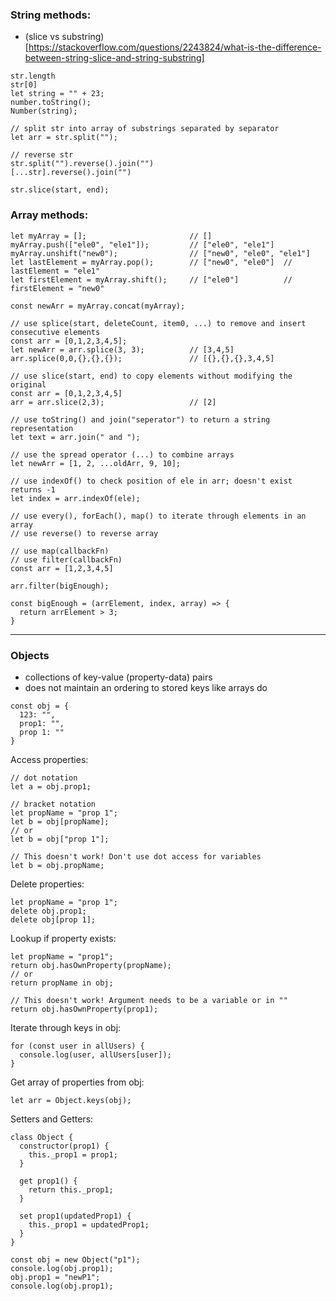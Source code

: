 
### String methods:
- (slice vs substring)[https://stackoverflow.com/questions/2243824/what-is-the-difference-between-string-slice-and-string-substring]
```
str.length
str[0]
let string = "" + 23;
number.toString();
Number(string);

// split str into array of substrings separated by separator
let arr = str.split("");

// reverse str
str.split("").reverse().join("")
[...str].reverse().join("")

str.slice(start, end);
```
### Array methods:
```
let myArray = [];                       // []
myArray.push(["ele0", "ele1"]);         // ["ele0", "ele1"]
myArray.unshift("new0");                // ["new0", "ele0", "ele1"]
let lastElement = myArray.pop();        // ["new0", "ele0"]  // lastElement = "ele1"
let firstElement = myArray.shift();     // ["ele0"]          // firstElement = "new0"

const newArr = myArray.concat(myArray);

// use splice(start, deleteCount, item0, ...) to remove and insert consecutive elements 
const arr = [0,1,2,3,4,5];
let newArr = arr.splice(3, 3);          // [3,4,5]
arr.splice(0,0,{},{},{});               // [{},{},{},3,4,5]

// use slice(start, end) to copy elements without modifying the original
const arr = [0,1,2,3,4,5]
arr = arr.slice(2,3);                   // [2]

// use toString() and join("seperator") to return a string representation
let text = arr.join(" and ");

// use the spread operator (...) to combine arrays 
let newArr = [1, 2, ...oldArr, 9, 10];

// use indexOf() to check position of ele in arr; doesn't exist returns -1
let index = arr.indexOf(ele);

// use every(), forEach(), map() to iterate through elements in an array
// use reverse() to reverse array

// use map(callbackFn)
// use filter(callbackFn)
const arr = [1,2,3,4,5]

arr.filter(bigEnough);

const bigEnough = (arrElement, index, array) => {
  return arrElement > 3;
}
```
---
### Objects 
- collections of key-value (property-data) pairs
- does not maintain an ordering to stored keys like arrays do
```
const obj = {
  123: "",
  prop1: "",
  prop 1: ""
}
```
Access properties:
```
// dot notation
let a = obj.prop1;

// bracket notation
let propName = "prop 1";
let b = obj[propName];
// or
let b = obj["prop 1"];

// This doesn't work! Don't use dot access for variables
let b = obj.propName;
```
Delete properties: 
```
let propName = "prop 1";
delete obj.prop1;
delete obj[prop 1];
```

Lookup if property exists: 
```
let propName = "prop1";
return obj.hasOwnProperty(propName);
// or
return propName in obj;

// This doesn't work! Argument needs to be a variable or in ""
return obj.hasOwnProperty(prop1);
```

Iterate through keys in obj:
```
for (const user in allUsers) {
  console.log(user, allUsers[user]);
}
```

Get array of properties from obj:
```
let arr = Object.keys(obj);
```

Setters and Getters:
```
class Object {
  constructor(prop1) {
    this._prop1 = prop1;
  }

  get prop1() {
    return this._prop1;
  }

  set prop1(updatedProp1) {
    this._prop1 = updatedProp1;
  }
}

const obj = new Object("p1");
console.log(obj.prop1);
obj.prop1 = "newP1";
console.log(obj.prop1);
```
